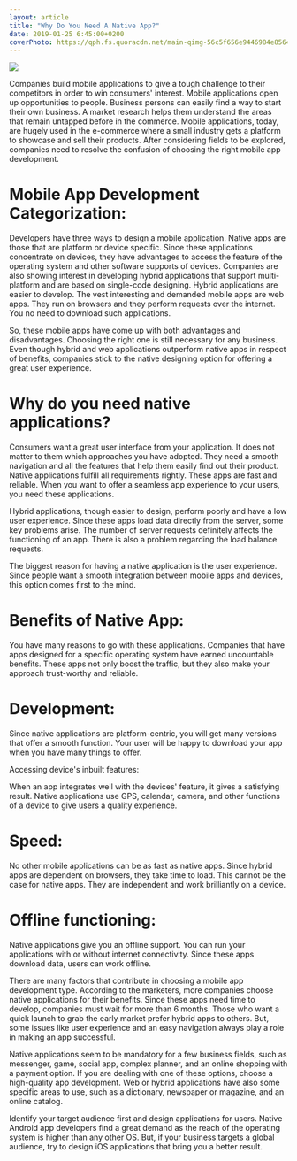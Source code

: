 ```yaml
---
layout: article
title: "Why Do You Need A Native App?"
date: 2019-01-25 6:45:00+0200
coverPhoto: https://qph.fs.quoracdn.net/main-qimg-56c5f656e9446984e8564192ece66afc
---
```


![](https://qph.fs.quoracdn.net/main-qimg-56c5f656e9446984e8564192ece66afc)

Companies build mobile applications to give a tough challenge to their competitors in order to win consumers' interest. Mobile applications open up opportunities to people. Business persons can easily find a way to start their own business. A market research helps them understand the areas that remain untapped before in the commerce. Mobile applications, today, are hugely used in the e-commerce where a small industry gets a platform to showcase and sell their products. After considering fields to be explored, companies need to resolve the confusion of choosing the right mobile app development.

# Mobile App Development Categorization:

Developers have three ways to design a mobile application. Native apps are those that are platform or device specific. Since these applications concentrate on devices, they have advantages to access the feature of the operating system and other software supports of devices. Companies are also showing interest in developing hybrid applications that support multi-platform and are based on single-code designing. Hybrid applications are easier to develop. The vest interesting and demanded mobile apps are web apps. They run on browsers and they perform requests over the internet. You no need to download such applications.

So, these mobile apps have come up with both advantages and disadvantages. Choosing the right one is still necessary for any business. Even though hybrid and web applications outperform native apps in respect of benefits, companies stick to the native designing option for offering a great user experience.

<script type="text/javascript">
    google_ad_client = "ca-pub-5692999531908344";
    google_ad_slot = "6969252742";
    google_ad_width = 728;
    google_ad_height = 90;
</script>
<!-- GET -->
<script type="text/javascript"
src="//pagead2.googlesyndication.com/pagead/show_ads.js">
</script>

# Why do you need native applications?

Consumers want a great user interface from your application. It does not matter to them which approaches you have adopted. They need a smooth navigation and all the features that help them easily find out their product. Native applications fulfill all requirements rightly. These apps are fast and reliable. When you want to offer a seamless app experience to your users, you need these applications.

Hybrid applications, though easier to design, perform poorly and have a low user experience. Since these apps load data directly from the server, some key problems arise. The number of server requests definitely affects the functioning of an app. There is also a problem regarding the load balance requests.

The biggest reason for having a native application is the user experience. Since people want a smooth integration between mobile apps and devices, this option comes first to the mind.

# Benefits of Native App:

You have many reasons to go with these applications. Companies that have apps designed for a specific operating system have earned uncountable benefits. These apps not only boost the traffic, but they also make your approach trust-worthy and reliable.

# Development:

Since native applications are platform-centric, you will get many versions that offer a smooth function. Your user will be happy to download your app when you have many things to offer.

Accessing device's inbuilt features:

When an app integrates well with the devices' feature, it gives a satisfying result. Native applications use GPS, calendar, camera, and other functions of a device to give users a quality experience.

# Speed:

No other mobile applications can be as fast as native apps. Since hybrid apps are dependent on browsers, they take time to load. This cannot be the case for native apps. They are independent and work brilliantly on a device.

# Offline functioning:

Native applications give you an offline support. You can run your applications with or without internet connectivity. Since these apps download data, users can work offline.

There are many factors that contribute in choosing a mobile app development type. According to the marketers, more companies choose native applications for their benefits. Since these apps need time to develop, companies must wait for more than 6 months. Those who want a quick launch to grab the early market prefer hybrid apps to others. But, some issues like user experience and an easy navigation always play a role in making an app successful.

Native applications seem to be mandatory for a few business fields, such as messenger, game, social app, complex planner, and an online shopping with a payment option. If you are dealing with one of these options, choose a high-quality app development. Web or hybrid applications have also some specific areas to use, such as a dictionary, newspaper or magazine, and an online catalog.

Identify your target audience first and design applications for users. Native Android app developers find a great demand as the reach of the operating system is higher than any other OS. But, if your business targets a global audience, try to design iOS applications that bring you a better result.
